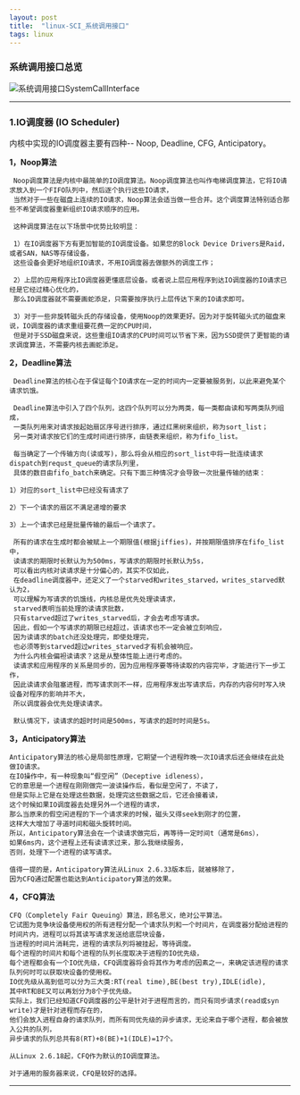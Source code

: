 ```yaml
---
layout: post
title:  "linux-SCI_系统调用接口"
tags: linux
---
```


### 系统调用接口总览

![系统调用接口SystemCallInterface](../../../images/postimg/SCI_system_call_interface.png)

---

### 1.IO调度器 (IO Scheduler)

内核中实现的IO调度器主要有四种-- Noop, Deadline, CFG, Anticipatory。

**1，Noop算法**

     Noop调度算法是内核中最简单的IO调度算法。Noop调度算法也叫作电梯调度算法，它将IO请求放入到一个FIFO队列中，然后逐个执行这些IO请求，
     当然对于一些在磁盘上连续的IO请求，Noop算法会适当做一些合并。这个调度算法特别适合那些不希望调度器重新组织IO请求顺序的应用。

     这种调度算法在以下场景中优势比较明显：

     1）在IO调度器下方有更加智能的IO调度设备。如果您的Block Device Drivers是Raid，或者SAN，NAS等存储设备，
     这些设备会更好地组织IO请求，不用IO调度器去做额外的调度工作；

     2）上层的应用程序比IO调度器更懂底层设备。或者说上层应用程序到达IO调度器的IO请求已经是它经过精心优化的，
     那么IO调度器就不需要画蛇添足，只需要按序执行上层传达下来的IO请求即可。

     3）对于一些非旋转磁头氏的存储设备，使用Noop的效果更好。因为对于旋转磁头式的磁盘来说，IO调度器的请求重组要花费一定的CPU时间，
     但是对于SSD磁盘来说，这些重组IO请求的CPU时间可以节省下来，因为SSD提供了更智能的请求调度算法，不需要内核去画蛇添足。
     

**2，Deadline算法**

     Deadline算法的核心在于保证每个IO请求在一定的时间内一定要被服务到，以此来避免某个请求饥饿。

     Deadline算法中引入了四个队列，这四个队列可以分为两类，每一类都由读和写两类队列组成，
     一类队列用来对请求按起始扇区序号进行排序，通过红黑树来组织，称为sort_list；
     另一类对请求按它们的生成时间进行排序，由链表来组织，称为fifo_list。
     
     每当确定了一个传输方向(读或写)，那么将会从相应的sort_list中将一批连续请求dispatch到requst_queue的请求队列里，
     具体的数目由fifo_batch来确定。只有下面三种情况才会导致一次批量传输的结束：

    1）对应的sort_list中已经没有请求了

    2）下一个请求的扇区不满足递增的要求

    3）上一个请求已经是批量传输的最后一个请求了。

     所有的请求在生成时都会被赋上一个期限值(根据jiffies)，并按期限值排序在fifo_list中，
     读请求的期限时长默认为为500ms，写请求的期限时长默认为5s，
     可以看出内核对读请求是十分偏心的，其实不仅如此，
     在deadline调度器中，还定义了一个starved和writes_starved，writes_starved默认为2，
     可以理解为写请求的饥饿线，内核总是优先处理读请求，
     starved表明当前处理的读请求批数，
     只有starved超过了writes_starved后，才会去考虑写请求。
     因此，假如一个写请求的期限已经超过，该请求也不一定会被立刻响应，
     因为读请求的batch还没处理完，即使处理完，
     也必须等到starved超过writes_starved才有机会被响应。
     为什么内核会偏袒读请求？这是从整体性能上进行考虑的。
     读请求和应用程序的关系是同步的，因为应用程序要等待读取的内容完毕，才能进行下一步工作，
     因此读请求会阻塞进程，而写请求则不一样，应用程序发出写请求后，内存的内容何时写入块设备对程序的影响并不大，
     所以调度器会优先处理读请求。

     默认情况下，读请求的超时时间是500ms，写请求的超时时间是5s。

     
**3，Anticipatory算法**

    Anticipatory算法的核心是局部性原理，它期望一个进程昨晚一次IO请求后还会继续在此处做IO请求。
    在IO操作中，有一种现象叫“假空闲”（Deceptive idleness），
    它的意思是一个进程在刚刚做完一波读操作后，看似是空闲了，不读了，
    但是实际上它是在处理这些数据，处理完这些数据之后，它还会接着读，
    这个时候如果IO调度器去处理另外一个进程的请求，
    那么当原来的假空闲进程的下一个请求来的时候，磁头又得seek到刚才的位置，
    这样大大增加了寻道时间和磁头旋转时间。
    所以，Anticipatory算法会在一个读请求做完后，再等待一定时间t（通常是6ms），
    如果6ms内，这个进程上还有读请求过来，那么我继续服务，
    否则，处理下一个进程的读写请求。

    值得一提的是，Anticipatory算法从Linux 2.6.33版本后，就被移除了，
    因为CFQ通过配置也能达到Anticipatory算法的效果。

**4，CFQ算法**

    CFQ（Completely Fair Queuing）算法，顾名思义，绝对公平算法。
    它试图为竞争块设备使用权的所有进程分配一个请求队列和一个时间片，在调度器分配给进程的时间片内，进程可以将其读写请求发送给底层块设备，
    当进程的时间片消耗完，进程的请求队列将被挂起，等待调度。 
    每个进程的时间片和每个进程的队列长度取决于进程的IO优先级，
    每个进程都会有一个IO优先级，CFQ调度器将会将其作为考虑的因素之一，来确定该进程的请求队列何时可以获取块设备的使用权。
    IO优先级从高到低可以分为三大类:RT(real time),BE(best try),IDLE(idle),
    其中RT和BE又可以再划分为8个子优先级。
    实际上，我们已经知道CFQ调度器的公平是针对于进程而言的，而只有同步请求(read或syn write)才是针对进程而存在的，
    他们会放入进程自身的请求队列，而所有同优先级的异步请求，无论来自于哪个进程，都会被放入公共的队列，
    异步请求的队列总共有8(RT)+8(BE)+1(IDLE)=17个。

    从Linux 2.6.18起，CFQ作为默认的IO调度算法。

    对于通用的服务器来说，CFQ是较好的选择。

 
---